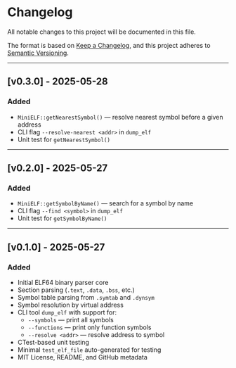 # Changelog

All notable changes to this project will be documented in this file.

The format is based on [Keep a Changelog](https://keepachangelog.com/en/1.1.0/),
and this project adheres to [Semantic Versioning](https://semver.org/spec/v2.0.0.html).

---

## [v0.3.0] - 2025-05-28

### Added
- `MiniELF::getNearestSymbol()` — resolve nearest symbol before a given address
- CLI flag `--resolve-nearest <addr>` in `dump_elf`
- Unit test for `getNearestSymbol()`

---

## [v0.2.0] - 2025-05-27

### Added
- `MiniELF::getSymbolByName()` — search for a symbol by name
- CLI flag `--find <symbol>` in `dump_elf`
- Unit test for `getSymbolByName()`

---

## [v0.1.0] - 2025-05-27

### Added
- Initial ELF64 binary parser core
- Section parsing (`.text`, `.data`, `.bss`, etc.)
- Symbol table parsing from `.symtab` and `.dynsym`
- Symbol resolution by virtual address
- CLI tool `dump_elf` with support for:
  - `--symbols` — print all symbols
  - `--functions` — print only function symbols
  - `--resolve <addr>` — resolve address to symbol
- CTest-based unit testing
- Minimal `test_elf_file` auto-generated for testing
- MIT License, README, and GitHub metadata

